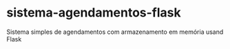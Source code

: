 # sistema-agendamentos-flask
Sistema simples de agendamentos com armazenamento em memória usand Flask
